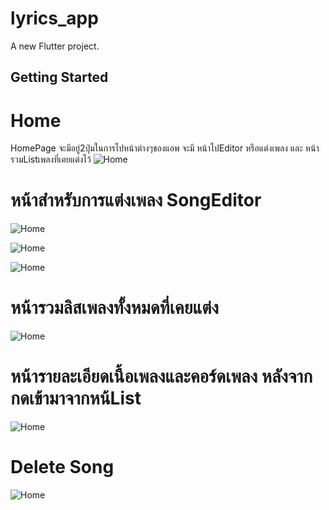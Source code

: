 # lyrics_app

A new Flutter project.
## Getting Started
# Home 
HomePage จะมีอยู่2ปุ่มในการไปหน้าต่างๆของแอพ จะมี หน้าไปEditor หรือแต่งเพลง และ หน้ารวมListเพลงที่เคยแต่งไว้
![Home](/Screenshot/Home.png)

# หน้าสำหรับการแต่งเพลง SongEditor
![Home](/Screenshot/SongEditor.png)

![Home](/Screenshot/Edit1.png)

![Home](/Screenshot/Edit2.png)

# หน้ารวมลิสเพลงทั้งหมดที่เคยแต่ง
![Home](/Screenshot/ListSongPage.png)

# หน้ารายละเอียดเนื้อเพลงและคอร์ดเพลง หลังจากกดเข้ามาจากหน้List
![Home](/Screenshot/DetailSong.png)

# Delete Song
![Home](/Screenshot/DeleteSong.png)
